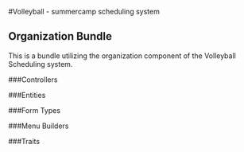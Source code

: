 #Volleyball - summercamp scheduling system
## Organization Bundle
This is a bundle utilizing the organization component of the Volleyball Scheduling system.

###Controllers

###Entities

###Form Types

###Menu Builders

###Traits
